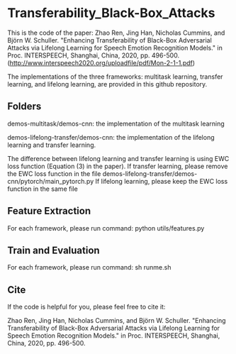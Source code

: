 # Transferability_Black-Box_Attacks

This is the code of the paper: Zhao Ren, Jing Han, Nicholas Cummins, and Björn W. Schuller. "Enhancing Transferability of Black-Box Adversarial Attacks via Lifelong Learning for Speech Emotion Recognition Models." in Proc. INTERSPEECH, Shanghai, China, 2020, pp. 496-500. (http://www.interspeech2020.org/uploadfile/pdf/Mon-2-1-1.pdf)

The implementations of the three frameworks: multitask learning, transfer learning, and lifelong learning, are provided in this github repository.

## Folders 

demos-multitask/demos-cnn: the implementation of the multitask learning

demos-lifelong-transfer/demos-cnn: the implementation of the lifelong learning and transfer learning. 

The difference between lifelong learning and transfer learning is using EWC loss function (Equation (3) in the paper). 
If transfer learning, please remove the EWC loss function in the file demos-lifelong-transfer/demos-cnn/pytorch/main_pytorch.py 
If lifelong learning, please keep the EWC loss function in the same file  

## Feature Extraction

For each framework, please run command: python utils/features.py

## Train and Evaluation

For each framework, please run command: sh runme.sh

## Cite

If the code is helpful for you, please feel free to cite it: 

Zhao Ren, Jing Han, Nicholas Cummins, and Björn W. Schuller. "Enhancing Transferability of Black-Box Adversarial Attacks via Lifelong Learning for Speech Emotion Recognition Models." in Proc. INTERSPEECH, Shanghai, China, 2020, pp. 496-500.





